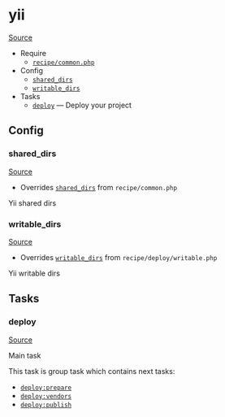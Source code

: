 <!-- DO NOT EDIT THIS FILE! -->
<!-- Instead edit recipe/yii.php -->
<!-- Then run bin/docgen -->

# yii

[Source](/recipe/yii.php)



* Require
  * [`recipe/common.php`](/docs/recipe/common.md)
* Config
  * [`shared_dirs`](#shared_dirs)
  * [`writable_dirs`](#writable_dirs)
* Tasks
  * [`deploy`](#deploy) — Deploy your project

## Config
### shared_dirs
[Source](/recipe/yii.php#L9)

* Overrides [`shared_dirs`](/docs/recipe/common.md#shared_dirs) from `recipe/common.php`

Yii shared dirs

### writable_dirs
[Source](/recipe/yii.php#L12)

* Overrides [`writable_dirs`](/docs/recipe/deploy/writable.md#writable_dirs) from `recipe/deploy/writable.php`

Yii writable dirs


## Tasks
### deploy
[Source](/recipe/yii.php#L18)

Main task

This task is group task which contains next tasks:
* [`deploy:prepare`](/docs/recipe/common.md#deployprepare)
* [`deploy:vendors`](/docs/recipe/deploy/vendors.md#deployvendors)
* [`deploy:publish`](/docs/recipe/common.md#deploypublish)


